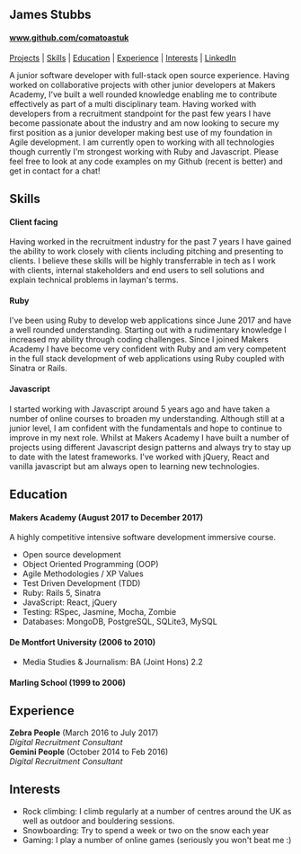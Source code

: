 ## James Stubbs
#### www.github.com/comatoastuk
[Projects](#projects) | [Skills](#skills) | [Education](#education) | [Experience](#experience) | [Interests](#interests) | [LinkedIn](http://www.linkedin.com/in/jamesstubbs1)

A junior software developer with full-stack open source experience. Having worked on collaborative projects with other junior developers at Makers Academy, I've built a well rounded knowledge enabling me to contribute effectively as part of a multi disciplinary team. Having worked with developers from a recruitment standpoint for the past few years I have become passionate about the industry and am now looking to secure my first position as a junior developer making best use of my foundation in Agile development. I am currently open to working with all technologies though currently I'm strongest working with Ruby and Javascript. Please feel free to look at any code examples on my Github (recent is better) and get in contact for a chat!

## Skills

#### Client facing

Having worked in the recruitment industry for the past 7 years I have gained the ability to work closely with clients including pitching and presenting to clients. I believe these skills will be highly transferrable in tech as I work with clients, internal stakeholders and end users to sell solutions and explain technical problems in layman's terms.

#### Ruby

I've been using Ruby to develop web applications since June 2017 and have a well rounded understanding. Starting out with a rudimentary knowledge I increased my ability through coding challenges. Since I joined Makers Academy I have become very confident with Ruby and am very competent in the full stack development of web applications using Ruby coupled with Sinatra or Rails.


#### Javascript

I started working with Javascript around 5 years ago and have taken a number of online courses to broaden my understanding. Although still at a junior level, I am confident with the fundamentals and hope to continue to improve in my next role. Whilst at Makers Academy I have built a number of projects using different Javascript design patterns and always try to stay up to date with the latest frameworks. I've worked with jQuery, React and vanilla javascript but am always open to learning new technologies.

## Education

#### Makers Academy (August 2017 to December 2017)

A highly competitive intensive software development immersive course.
- Open source development
- Object Oriented Programming (OOP)
- Agile Methodologies / XP Values
- Test Driven Development (TDD)
- Ruby: Rails 5, Sinatra
- JavaScript: React, jQuery
- Testing: RSpec, Jasmine, Mocha, Zombie
- Databases: MongoDB, PostgreSQL, SQLite3, MySQL

#### De Montfort University (2006 to 2010)
- Media Studies & Journalism: BA (Joint Hons) 2.2

#### Marling School (1999 to 2006)

## Experience

**Zebra People** (March 2016 to July 2017)    
*Digital Recruitment Consultant*  
**Gemini People** (October 2014 to Feb 2016)   
*Digital Recruitment Consultant*  

## Interests
- Rock climbing: I climb regularly at a number of centres around the UK as well as outdoor and bouldering sessions.
- Snowboarding: Try to spend a week or two on the snow each year
- Gaming: I play a number of online games (seriously you won't beat me :)
